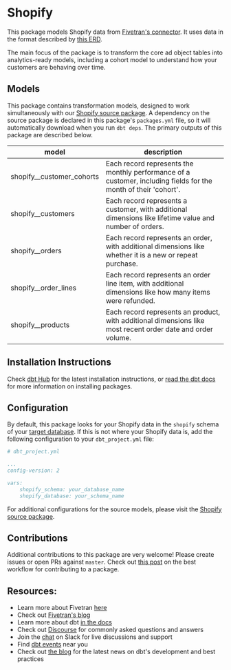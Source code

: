 # Shopify

This package models Shopify data from [Fivetran's connector](https://fivetran.com/docs/applications/shopify). It uses data in the format described by [this ERD](https://docs.google.com/presentation/d/1a2gAjyQ-XSYb5OEe1ZTOHerBC5-of-NrcpP9DTpA5qU/edit).

The main focus of the package is to transform the core ad object tables into analytics-ready models, including a cohort model to understand how your customers are behaving over time.

## Models

This package contains transformation models, designed to work simultaneously with our [Shopify source package](https://github.com/fivetran/dbt_shopify_source). A dependency on the source package is declared in this package's `packages.yml` file, so it will automatically download when you run `dbt deps`. The primary outputs of this package are described below.

| **model**                 | **description**                                                                                                 |
| ------------------------- | --------------------------------------------------------------------------------------------------------------- |
| shopify__customer_cohorts | Each record represents the monthly performance of a customer, including fields for the month of their 'cohort'. |
| shopify__customers        | Each record represents a customer, with additional dimensions like lifetime value and number of orders.         |
| shopify__orders           | Each record represents an order, with additional dimensions like whether it is a new or repeat purchase.        |
| shopify__order_lines      | Each record represents an order line item, with additional dimensions like how many items were refunded.        |
| shopify__products         | Each record represents an product, with additional dimensions like most recent order date and order volume.     |

## Installation Instructions
Check [dbt Hub](https://hub.getdbt.com/) for the latest installation instructions, or [read the dbt docs](https://docs.getdbt.com/docs/package-management) for more information on installing packages.

## Configuration
By default, this package looks for your Shopify data in the `shopify` schema of your [target database](https://docs.getdbt.com/docs/running-a-dbt-project/using-the-command-line-interface/configure-your-profile). If this is not where your Shopify data is, add the following configuration to your `dbt_project.yml` file:

```yml
# dbt_project.yml

...
config-version: 2

vars:
    shopify_schema: your_database_name
    shopify_database: your_schema_name
```

For additional configurations for the source models, please visit the [Shopify source package](https://github.com/fivetran/dbt_shopify_source).

## Contributions

Additional contributions to this package are very welcome! Please create issues
or open PRs against `master`. Check out 
[this post](https://discourse.getdbt.com/t/contributing-to-a-dbt-package/657) 
on the best workflow for contributing to a package.

## Resources:
- Learn more about Fivetran [here](https://fivetran.com/docs)
- Check out [Fivetran's blog](https://fivetran.com/blog)
- Learn more about dbt [in the docs](https://docs.getdbt.com/docs/introduction)
- Check out [Discourse](https://discourse.getdbt.com/) for commonly asked questions and answers
- Join the [chat](http://slack.getdbt.com/) on Slack for live discussions and support
- Find [dbt events](https://events.getdbt.com) near you
- Check out [the blog](https://blog.getdbt.com/) for the latest news on dbt's development and best practices
